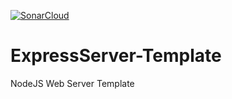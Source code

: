 [![SonarCloud](https://github.com/dj-d/ExpressServer-Template/actions/workflows/sonarcloud.yml/badge.svg)](https://github.com/dj-d/ExpressServer-Template/actions/workflows/sonarcloud.yml)

# ExpressServer-Template
NodeJS Web Server Template
